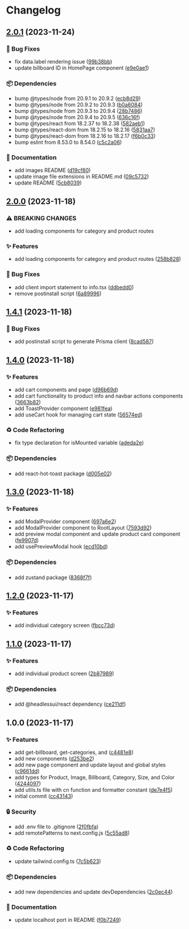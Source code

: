 # Changelog

## [2.0.1](https://github.com/TheoEwzZer/ecommerce-store/compare/v2.0.0...v2.0.1) (2023-11-24)


### 🐛 Bug Fixes

* fix data.label rendering issue ([99b38bb](https://github.com/TheoEwzZer/ecommerce-store/commit/99b38bb8113ef184aa721d03a6fd49c5d67758dc))
* update billboard ID in HomePage component ([e9e0ae1](https://github.com/TheoEwzZer/ecommerce-store/commit/e9e0ae1f6a414a5d99ee3681c6c4a6ace11d8061))


### 📦 Dependencies

* bump @types/node from 20.9.1 to 20.9.2 ([ecb8d29](https://github.com/TheoEwzZer/ecommerce-store/commit/ecb8d29d72bf8c0ee70373a5df3b41d96b69718f))
* bump @types/node from 20.9.2 to 20.9.3 ([b0a6084](https://github.com/TheoEwzZer/ecommerce-store/commit/b0a6084c5ed4e92a4caf2863d29dc81c8b13f828))
* bump @types/node from 20.9.3 to 20.9.4 ([28b7486](https://github.com/TheoEwzZer/ecommerce-store/commit/28b74865a1a7ffa10c6acf443fc4ee9e1177edb4))
* bump @types/node from 20.9.4 to 20.9.5 ([636c16f](https://github.com/TheoEwzZer/ecommerce-store/commit/636c16fa93dc0ddfcafb12fb51f84366abd6637f))
* bump @types/react from 18.2.37 to 18.2.38 ([582aeb1](https://github.com/TheoEwzZer/ecommerce-store/commit/582aeb1e76887a1402b64348b3fc4bc7e2237c78))
* bump @types/react-dom from 18.2.15 to 18.2.16 ([5831aa7](https://github.com/TheoEwzZer/ecommerce-store/commit/5831aa7d2a26a192378174c286183fdab87c0216))
* bump @types/react-dom from 18.2.16 to 18.2.17 ([f6b0c33](https://github.com/TheoEwzZer/ecommerce-store/commit/f6b0c334fca86c29991fb0b7f5246d902c1f9193))
* bump eslint from 8.53.0 to 8.54.0 ([c5c2a06](https://github.com/TheoEwzZer/ecommerce-store/commit/c5c2a06635d55f7119f5f838b2c468c3760bc364))


### 📝 Documentation

* add images README ([d19cf80](https://github.com/TheoEwzZer/ecommerce-store/commit/d19cf8023129a3b4b087c9be658b0305e1b7f21f))
* update image file extensions in README.md ([09c5732](https://github.com/TheoEwzZer/ecommerce-store/commit/09c5732868f4c48c11a0828a1ed9a6f90477571e))
* update README ([5cb8039](https://github.com/TheoEwzZer/ecommerce-store/commit/5cb803959422fe9b7a75c2e4bc526ebbaa08dbf9))

## [2.0.0](https://github.com/TheoEwzZer/ecommerce-store/compare/v1.4.1...v2.0.0) (2023-11-18)


### ⚠ BREAKING CHANGES

* add loading components for category and product routes

### ✨ Features

* add loading components for category and product routes ([258b828](https://github.com/TheoEwzZer/ecommerce-store/commit/258b828f33a4bd9784b0919c769423a86a17289f))


### 🐛 Bug Fixes

* add client import statement to info.tsx ([ddbedd0](https://github.com/TheoEwzZer/ecommerce-store/commit/ddbedd03a5a4212aaa4e73bf6487d3a5c101602f))
* remove postinstall script ([6a89996](https://github.com/TheoEwzZer/ecommerce-store/commit/6a899963bd6a12b226e37106507009bb82ddca66))

## [1.4.1](https://github.com/TheoEwzZer/ecommerce-store/compare/v1.4.0...v1.4.1) (2023-11-18)


### 🐛 Bug Fixes

* add postinstall script to generate Prisma client ([8cad587](https://github.com/TheoEwzZer/ecommerce-store/commit/8cad587649e768312af3b4916ff8e7a971e198d9))

## [1.4.0](https://github.com/TheoEwzZer/ecommerce-store/compare/v1.3.0...v1.4.0) (2023-11-18)


### ✨ Features

* add cart components and page ([d96b69d](https://github.com/TheoEwzZer/ecommerce-store/commit/d96b69d84abb271e28b346de7b57542fc4e08986))
* add cart functionality to product info and navbar actions components ([3663b82](https://github.com/TheoEwzZer/ecommerce-store/commit/3663b82854316d669934bb3da389f1278156ad4d))
* add ToastProvider component ([e981fea](https://github.com/TheoEwzZer/ecommerce-store/commit/e981fea99caaf7e38c1db915075fde739c76c354))
* add useCart hook for managing cart state ([56574ed](https://github.com/TheoEwzZer/ecommerce-store/commit/56574ed46bd32879121c560fe62bae064d5d7ea9))


### ♻️ Code Refactoring

* fix type declaration for isMounted variable ([adeda2e](https://github.com/TheoEwzZer/ecommerce-store/commit/adeda2e2f0c643d115c5e1ff8cf663189c6b9a5c))


### 📦 Dependencies

* add react-hot-toast package ([d005e02](https://github.com/TheoEwzZer/ecommerce-store/commit/d005e02c5c3ed88aa72d802cdf3434d41f84d18e))

## [1.3.0](https://github.com/TheoEwzZer/ecommerce-store/compare/v1.2.0...v1.3.0) (2023-11-18)


### ✨ Features

* add ModalProvider component ([697a6e2](https://github.com/TheoEwzZer/ecommerce-store/commit/697a6e2139a0b08e1362077bf5ec3462b865b0a2))
* add ModalProvider component to RootLayout ([7593d92](https://github.com/TheoEwzZer/ecommerce-store/commit/7593d92fc6f0ab02eee319c90bdc397846e2a5d1))
* add preview modal component and update product card component ([fe9907d](https://github.com/TheoEwzZer/ecommerce-store/commit/fe9907ddae4f380417d6a52ed65e4acad31d6bee))
* add usePreviewModal hook ([ecd10bd](https://github.com/TheoEwzZer/ecommerce-store/commit/ecd10bda4072ee1742fa470d6ecfb6ef45107282))


### 📦 Dependencies

* add zustand package ([8368f7f](https://github.com/TheoEwzZer/ecommerce-store/commit/8368f7f1183fa99a55ac60c1fc553f71e435d934))

## [1.2.0](https://github.com/TheoEwzZer/ecommerce-store/compare/v1.1.0...v1.2.0) (2023-11-17)


### ✨ Features

* add individual category screen ([fbcc73d](https://github.com/TheoEwzZer/ecommerce-store/commit/fbcc73d54d6d3f970b2180cc82cdd42b8b1ca156))

## [1.1.0](https://github.com/TheoEwzZer/ecommerce-store/compare/v1.0.0...v1.1.0) (2023-11-17)


### ✨ Features

* add individual product screen ([2b87989](https://github.com/TheoEwzZer/ecommerce-store/commit/2b879896c932d2542de84dead57ecc231c7bc9d3))


### 📦 Dependencies

* add @headlessui/react dependency ([ce211df](https://github.com/TheoEwzZer/ecommerce-store/commit/ce211df6bcfe702f7441ee6e73c6f5976af05321))

## 1.0.0 (2023-11-17)


### ✨ Features

* add get-billboard, get-categories, and ([c4481e8](https://github.com/TheoEwzZer/ecommerce-store/commit/c4481e85f33abe5b577688d0d8e943b488faee3e))
* add new components ([d253be2](https://github.com/TheoEwzZer/ecommerce-store/commit/d253be250ce9c2b86934f90a8cb1f72ca80cdb47))
* add new page component and update layout and global styles ([c9661dd](https://github.com/TheoEwzZer/ecommerce-store/commit/c9661dd95479ef4c6c66419b0e22167af4a269f0))
* add types for Product, Image, Billboard, Category, Size, and Color ([4244097](https://github.com/TheoEwzZer/ecommerce-store/commit/4244097b49e0a3c8667ffa32e460594b822f56ae))
* add utils.ts file with cn function and formatter constant ([de7e4f5](https://github.com/TheoEwzZer/ecommerce-store/commit/de7e4f576bdeddf23c17f5543e54119c12c31744))
* initial commit ([cc43143](https://github.com/TheoEwzZer/ecommerce-store/commit/cc4314372948ca9ef610f7a22a4727393b5531c2))


### 🔒️ Security

* add .env file to .gitignore ([2f0fbfa](https://github.com/TheoEwzZer/ecommerce-store/commit/2f0fbfac8852d4b321dc04c3cb108f212c7195f3))
* add remotePatterns to next.config.js ([5c55ad8](https://github.com/TheoEwzZer/ecommerce-store/commit/5c55ad850dadd195e420636a2b5e7c93d153cde8))


### ♻️ Code Refactoring

* update tailwind.config.ts ([7c5b623](https://github.com/TheoEwzZer/ecommerce-store/commit/7c5b6237d7d7e3b06dddd5b47894421996bad3ae))


### 📦 Dependencies

* add new dependencies and update devDependencies ([2c0ec44](https://github.com/TheoEwzZer/ecommerce-store/commit/2c0ec44df172c15929247ace5ef2c6d30ab9714b))


### 📝 Documentation

* update localhost port in README ([f0b7249](https://github.com/TheoEwzZer/ecommerce-store/commit/f0b72498c84d5d4422cb64c14ece943b10c504d7))
